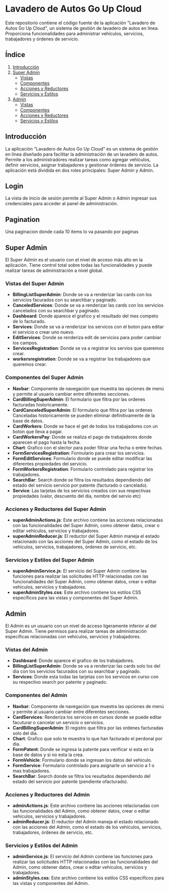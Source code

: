 # Lavadero de Autos Go Up Cloud

Este repositorio contiene el código fuente de la aplicación "Lavadero de Autos Go Up Cloud", un sistema de gestión de lavadero de autos en línea. Proporciona funcionalidades para administrar vehículos, servicios, trabajadores y órdenes de servicio.

## Índice

1. [Introducción](#introducción)
2. [Super Admin](#super-admin)
    - [Vistas](#vistas-del-super-admin)
    - [Componentes](#componentes-del-super-admin)
    - [Acciones y Reductores](#acciones-y-reductores-del-super-admin)
    - [Servicios y Estilos](#servicios-y-estilos-del-super-admin)
3. [Admin](#admin)
    - [Vistas](#vistas-del-admin)
    - [Componentes](#componentes-del-admin)
    - [Acciones y Reductores](#acciones-y-reductores-del-admin)
    - [Servicios y Estilos](#servicios-y-estilos-del-admin)

## Introducción

La aplicación "Lavadero de Autos Go Up Cloud" es un sistema de gestión en línea diseñado para facilitar la administración de un lavadero de autos. Permite a los administradores realizar tareas como agregar vehículos, definir servicios, asignar trabajadores y gestionar órdenes de servicio. La aplicación está dividida en dos roles principales: Super Admin y Admin.

## Login 
La vista de inicio de sesión permite al Super Admin o Admin ingresar sus credenciales para acceder al panel de administración.

## Pagination
Una paginacion donde cada 10 items lo va pasando por paginas

## Super Admin

El Super Admin es el usuario con el nivel de acceso más alto en la aplicación. Tiene control total sobre todas las funcionalidades y puede realizar tareas de administración a nivel global.

### Vistas del Super Admin

- **BillingListSuperAdmin**: Donde se va a renderizar las cards con los servicios facurados con su searchbar y paginado.
- **CanceledServices**: Donde se va a renderizar las cards con los servicios cancelados con su searchbar y paginado.
- **Dashboard**: Donde aparece el grafico y el resultado del mes competo de lo facturado.
- **Services**: Donde se va a renderizar los servicos con el boton para editar el servicio o crear uno nuevo.
- **EditServices**: Donde se renderiza edit de servicios para poder cambiar los campos.
- **ServicesRegistration**: Donde se va a registrar los servios que queremos crear.
- **workersregistration**:  Donde se va a registrar los trabajadores que queremos crear.

### Componentes del Super Admin

- **Navbar**: Componente de navegación que muestra las opciones de menú y permite al usuario cambiar entre diferentes secciones.
- **CardBillingSuperAdmin**: El formulario que filtra por las ordenes facturadas historicamente.
- **CardCanceledSuperAdmin**:  El formulario que filtra por las ordenes Canceladas historicamente se pueden eliminar definitivamente de la base de datos.
- **CardWorkers**: Donde se hace el get de todos los trabajadores con un boton que lleva a pagar.
- **CardWorkersPay**: Donde se realiza el pago de trabajadores donde aparecen el pago hasta la fecha.
- **Chart**: Grafico con el slector para poder filtrar una fecha o entre fechas.
- **FormServicesRegistration**: Formulario para crear los servicios.
- **FormEditServices**: Formulario donde se puede editar modificar las diferentes propiedades del servicio.
- **FormWorkersRegistration**: Formulario controlado para registrar los trabajadores.
- **SearchBar**: Search donde se filtra los resultados dependiendo del estado del servicio servicio por patente (facturado o cancelado).
- **Service**: Las tarjetas de los servicios creados con sus respectivas propiedades (valor, descuento del dia, nombre del servio etc)
  

### Acciones y Reductores del Super Admin

- **superAdminActions.js**: Este archivo contiene las acciones relacionadas con las funcionalidades del Super Admin, como obtener datos, crear o editar vehículos, servicios y trabajadores.
- **superAdminReducer.js**: El reductor del Super Admin maneja el estado relacionado con las acciones del Super Admin, como el estado de los vehículos, servicios, trabajadores, órdenes de servicio, etc.

### Servicios y Estilos del Super Admin

- **superAdminService.js**: El servicio del Super Admin contiene las funciones para realizar las solicitudes HTTP relacionadas con las funcionalidades del Super Admin, como obtener datos, crear o editar vehículos, servicios y trabajadores.
- **superAdminStyles.css**: Este archivo contiene los estilos CSS específicos para las vistas y componentes del Super Admin.

## Admin

El Admin es un usuario con un nivel de acceso ligeramente inferior al del Super Admin. Tiene permisos para realizar tareas de administración específicas relacionadas con vehículos, servicios y trabajadores.

### Vistas del Admin

- **Dashboard**: Donde aparece el grafico de los trabajadores.
- **BillingListSuperAdmin**: Donde se va a renderizar las cards solo los del dia con los servicios facurados con su searchbar y paginado.
- **Services**: Donde esta todas las tarjetas con los servicos en curso con su respectivo search por patente y paginado.

### Componentes del Admin

- **Navbar**: Componente de navegación que muestra las opciones de menú y permite al usuario cambiar entre diferentes secciones.
- **CardServices**: Renderiza los servicos en cursos donde se puede editar facuturar o cancelar un servicio o servicios.
- **CardBillingSuperAdmin**: El registro que filtra por las ordenes facturadas solo del dia.
- **Chart**: Grafico que solo te muestra lo que han facturado el perdonal por dia.
- **FormPatent**: Donde se ingresa la patente para verificar si esta en la base de datos y si no esta la crea.
- **FormVehicle**: Formulario donde se ingresan los datos del vehiculo.
- **FormService**: Formulario controlado para asignarle un servicio a 1 o mas trabajadores.
- **SearchBar**: Search donde se filtra los resultados dependiendo del estado del servicio por patente (pendiente ofacturado).


### Acciones y Reductores del Admin

- **adminActions.js**: Este archivo contiene las acciones relacionadas con las funcionalidades del Admin, como obtener datos, crear o editar vehículos, servicios y trabajadores.
- **adminReducer.js**: El reductor del Admin maneja el estado relacionado con las acciones del Admin, como el estado de los vehículos, servicios, trabajadores, órdenes de servicio, etc.

### Servicios y Estilos del Admin

- **adminService.js**: El servicio del Admin contiene las funciones para realizar las solicitudes HTTP relacionadas con las funcionalidades del Admin, como obtener datos, crear o editar vehículos, servicios y trabajadores.
- **adminStyles.css**: Este archivo contiene los estilos CSS específicos para las vistas y componentes del Admin.
